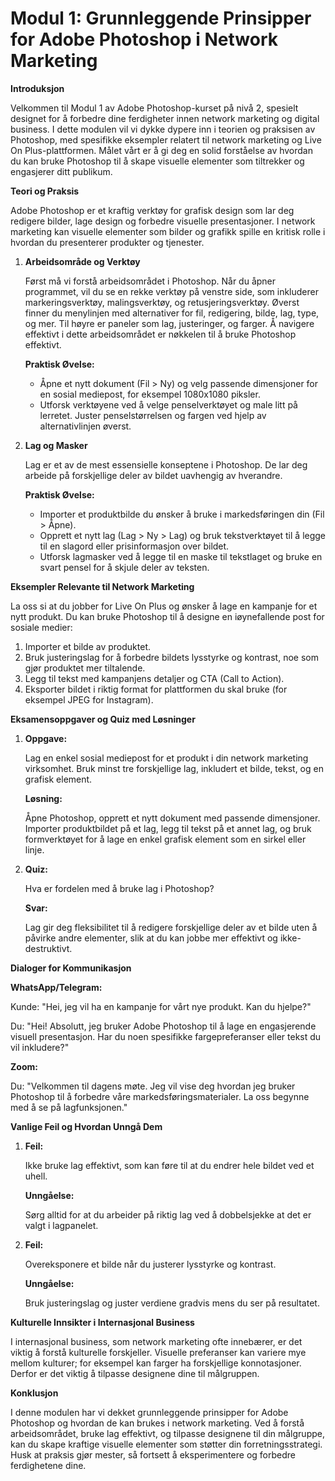 # **Modul 1: Grunnleggende Prinsipper for Adobe Photoshop i Network Marketing**

**Introduksjon**

Velkommen til Modul 1 av Adobe Photoshop-kurset på nivå 2, spesielt designet for å forbedre dine ferdigheter innen network marketing og digital business. I dette modulen vil vi dykke dypere inn i teorien og praksisen av Photoshop, med spesifikke eksempler relatert til network marketing og Live On Plus-plattformen. Målet vårt er å gi deg en solid forståelse av hvordan du kan bruke Photoshop til å skape visuelle elementer som tiltrekker og engasjerer ditt publikum.

**Teori og Praksis**

Adobe Photoshop er et kraftig verktøy for grafisk design som lar deg redigere bilder, lage design og forbedre visuelle presentasjoner. I network marketing kan visuelle elementer som bilder og grafikk spille en kritisk rolle i hvordan du presenterer produkter og tjenester.

1. **Arbeidsområde og Verktøy**

   Først må vi forstå arbeidsområdet i Photoshop. Når du åpner programmet, vil du se en rekke verktøy på venstre side, som inkluderer markeringsverktøy, malingsverktøy, og retusjeringsverktøy. Øverst finner du menylinjen med alternativer for fil, redigering, bilde, lag, type, og mer. Til høyre er paneler som lag, justeringer, og farger. Å navigere effektivt i dette arbeidsområdet er nøkkelen til å bruke Photoshop effektivt.

   **Praktisk Øvelse:**

   - Åpne et nytt dokument (Fil > Ny) og velg passende dimensjoner for en sosial mediepost, for eksempel 1080x1080 piksler.
   - Utforsk verktøyene ved å velge penselverktøyet og male litt på lerretet. Juster penselstørrelsen og fargen ved hjelp av alternativlinjen øverst.

2. **Lag og Masker**

   Lag er et av de mest essensielle konseptene i Photoshop. De lar deg arbeide på forskjellige deler av bildet uavhengig av hverandre.

   **Praktisk Øvelse:**

   - Importer et produktbilde du ønsker å bruke i markedsføringen din (Fil > Åpne).
   - Opprett et nytt lag (Lag > Ny > Lag) og bruk tekstverktøyet til å legge til en slagord eller prisinformasjon over bildet.
   - Utforsk lagmasker ved å legge til en maske til tekstlaget og bruke en svart pensel for å skjule deler av teksten.

**Eksempler Relevante til Network Marketing**

La oss si at du jobber for Live On Plus og ønsker å lage en kampanje for et nytt produkt. Du kan bruke Photoshop til å designe en iøynefallende post for sosiale medier:

1. Importer et bilde av produktet.
2. Bruk justeringslag for å forbedre bildets lysstyrke og kontrast, noe som gjør produktet mer tiltalende.
3. Legg til tekst med kampanjens detaljer og CTA (Call to Action).
4. Eksporter bildet i riktig format for plattformen du skal bruke (for eksempel JPEG for Instagram).

**Eksamensoppgaver og Quiz med Løsninger**

1. **Oppgave:**

   Lag en enkel sosial mediepost for et produkt i din network marketing virksomhet. Bruk minst tre forskjellige lag, inkludert et bilde, tekst, og en grafisk element.

   **Løsning:**

   Åpne Photoshop, opprett et nytt dokument med passende dimensjoner. Importer produktbildet på et lag, legg til tekst på et annet lag, og bruk formverktøyet for å lage en enkel grafisk element som en sirkel eller linje.

2. **Quiz:**

   Hva er fordelen med å bruke lag i Photoshop?

   **Svar:**

   Lag gir deg fleksibilitet til å redigere forskjellige deler av et bilde uten å påvirke andre elementer, slik at du kan jobbe mer effektivt og ikke-destruktivt.

**Dialoger for Kommunikasjon**

**WhatsApp/Telegram:**

Kunde: "Hei, jeg vil ha en kampanje for vårt nye produkt. Kan du hjelpe?"

Du: "Hei! Absolutt, jeg bruker Adobe Photoshop til å lage en engasjerende visuell presentasjon. Har du noen spesifikke fargepreferanser eller tekst du vil inkludere?"

**Zoom:**

Du: "Velkommen til dagens møte. Jeg vil vise deg hvordan jeg bruker Photoshop til å forbedre våre markedsføringsmaterialer. La oss begynne med å se på lagfunksjonen."

**Vanlige Feil og Hvordan Unngå Dem**

1. **Feil:**

   Ikke bruke lag effektivt, som kan føre til at du endrer hele bildet ved et uhell.

   **Unngåelse:**

   Sørg alltid for at du arbeider på riktig lag ved å dobbelsjekke at det er valgt i lagpanelet.

2. **Feil:**

   Overeksponere et bilde når du justerer lysstyrke og kontrast.

   **Unngåelse:**

   Bruk justeringslag og juster verdiene gradvis mens du ser på resultatet.

**Kulturelle Innsikter i Internasjonal Business**

I internasjonal business, som network marketing ofte innebærer, er det viktig å forstå kulturelle forskjeller. Visuelle preferanser kan variere mye mellom kulturer; for eksempel kan farger ha forskjellige konnotasjoner. Derfor er det viktig å tilpasse designene dine til målgruppen.

**Konklusjon**

I denne modulen har vi dekket grunnleggende prinsipper for Adobe Photoshop og hvordan de kan brukes i network marketing. Ved å forstå arbeidsområdet, bruke lag effektivt, og tilpasse designene til din målgruppe, kan du skape kraftige visuelle elementer som støtter din forretningsstrategi. Husk at praksis gjør mester, så fortsett å eksperimentere og forbedre ferdighetene dine.